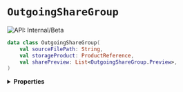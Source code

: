 # `OutgoingShareGroup`


![API: Internal/Beta](https://img.shields.io/static/v1?label=API&message=Internal/Beta&color=red&style=flat-square)



```kotlin
data class OutgoingShareGroup(
    val sourceFilePath: String,
    val storageProduct: ProductReference,
    val sharePreview: List<OutgoingShareGroup.Preview>,
)
```

<details>
<summary>
<b>Properties</b>
</summary>

<details>
<summary>
<code>sourceFilePath</code>: <code><code><a href='https://kotlinlang.org/api/latest/jvm/stdlib/kotlin/-string/'>String</a></code></code>
</summary>





</details>

<details>
<summary>
<code>storageProduct</code>: <code><code><a href='/docs/reference/dk.sdu.cloud.accounting.api.ProductReference.md'>ProductReference</a></code></code>
</summary>





</details>

<details>
<summary>
<code>sharePreview</code>: <code><code><a href='https://kotlinlang.org/api/latest/jvm/stdlib/kotlin.collections/-list/'>List</a>&lt;<a href='#outgoingsharegroup.preview'>OutgoingShareGroup.Preview</a>&gt;</code></code>
</summary>





</details>



</details>

